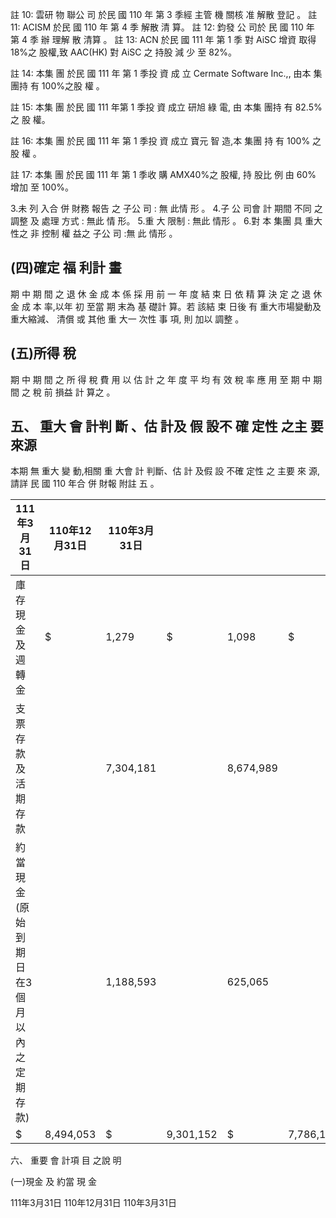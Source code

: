 註 10: 雲研 物 聯公 司 於民 國 110 年 第 3 季經 主管 機 關核 准 解散 登記 。 註 11: ACISM 於民 國 110 年 第 4 季 解散 清 算。 註 12: 鈞發 公 司於 民 國 110 年 第 4 季 辦 理解 散 清算 。 註 13: ACN 於民 國 111 年 第 1 季 對 AiSC 增資 取得 18%之 股權,致 AAC(HK)
對 AiSC 之 持股 減 少 至 82%。

註 14: 本集 團 於民 國 111 年 第 1 季投 資 成 立 Cermate Software Inc.,,
由本 集 團持 有 100%之股 權 。

註 15: 本集 團 於民 國 111 年第 1 季投 資 成立 研旭 綠 電, 由 本集 團持 有 82.5%之 股 權。

註 16: 本集 團 於民 國 111 年 第 1 季投 資 成立 寶元 智 造,本 集團 持 有 100%
之股 權 。

註 17: 本集 團 於民 國 111 年 第 1 季收 購 AMX40%之 股權, 持 股比 例 由 60%
增加 至 100%。

3.未 列 入合 併 財務 報告 之 子公 司 : 無 此情 形 。 4.子 公 司會 計 期間 不同 之 調整 及 處理 方式 : 無此 情 形。 5.重 大 限制 : 無此 情形 。 6.對 本 集團 具 重大 性之 非 控制 權 益之 子公 司 :無 此 情形 。

## (四)確定 福 利計 畫

期 中 期 間 之 退 休 金 成 本 係 採 用 前 一 年 度 結 束 日 依 精 算 決 定 之 退 休 金 成 本 率,以年 初 至當 期 末為 基 礎計 算。若 該結 束 日後 有 重大市場變動及重大縮減、 清償 或 其他 重 大一 次性 事 項, 則 加以 調整 。

## (五)所得 稅

期 中 期 間 之 所 得 稅 費 用 以 估 計 之 年 度 平 均 有 效 稅 率 應 用 至 期 中 期 間 之 稅 前 損益 計 算之 。

## 五、 重大 會 計判 斷 、估 計及 假 設不 確 定性 之主 要 來源

本期 無 重大 變 動,相關 重 大會 計 判斷、估 計 及假 設 不確 定性 之 主要 來 源,請詳 民 國 110 年合 併 財報 附註 五 。

| 111年3月31日                                | 110年12月31日   | 110年3月31日   |           |           |           |           |
|---------------------------------------------|-----------------|----------------|-----------|-----------|-----------|-----------|
| 庫存現金及週轉金                            | $               | 1,279          | $         | 1,098     | $         | 1,062     |
| 支票存款及活期存款                          |                 | 7,304,181      |           | 8,674,989 |           | 6,519,987 |
| 約當現金(原始到期日在3  個月以內之定期存款) |                 | 1,188,593      |           | 625,065   |           | 1,265,105 |
| $                                           | 8,494,053       | $              | 9,301,152 | $         | 7,786,154 |           |

六、 重要 會 計項 目 之說 明

(一)現金 及 約當 現 金

111年3月31日 110年12月31日 110年3月31日
